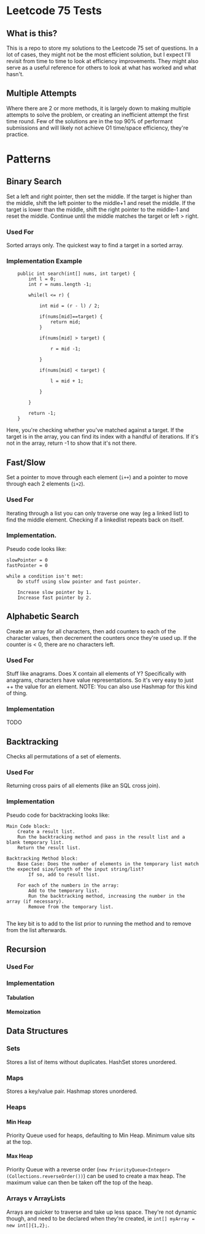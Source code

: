 # Leetcode 75 Tests

## What is this?

This is a repo to store my solutions to the Leetcode 75 set of questions. In a lot of cases, they might not be the most
efficient solution, but I expect I'll revisit from time to time to look at efficiency improvements. They might also serve
as a useful reference for others to look at what has worked and what hasn't.


## Multiple Attempts
Where there are 2 or more methods, it is largely down to making multiple attempts to solve the problem, or creating an
inefficient attempt the first time round. Few of the solutions are in the top 90% of performant submissions and will likely
not achieve O1 time/space efficiency, they're practice.


# Patterns

## Binary Search
Set a left and right pointer, then set the middle. If the target is higher than the middle, shift the left pointer to the middle+1
and reset the middle. If the target is lower than the middle, shift the right pointer to the middle-1 and reset the middle.
Continue until the middle matches the target or left > right.
### Used For
Sorted arrays only. The quickest way to find a target in a sorted array.
### Implementation Example
```
    public int search(int[] nums, int target) {
        int l = 0;
        int r = nums.length -1;

        while(l <= r) {

            int mid = (r - l) / 2;

            if(nums[mid]==target) {
                return mid;
            }

            if(nums[mid] > target) {

                r = mid -1;

            }

            if(nums[mid] < target) {

                l = mid + 1;

            }

        }

        return -1;
    }
```
Here, you're checking whether you've matched against a target. If the target is in the array, you can find its index with a handful
of iterations. If it's not in the array, return -1 to show that it's not there.

## Fast/Slow
Set a pointer to move through each element (`i++`) and a pointer to move through each 2 elements (`i+2`).
### Used For
Iterating through a list you can only traverse one way (eg a linked list) to find the middle element. Checking if a linkedlist
repeats back on itself.
### Implementation.
Pseudo code looks like:
```
slowPointer = 0
fastPointer = 0

while a condition isn't met:
    Do stuff using slow pointer and fast pointer.
    
    Increase slow pointer by 1.
    Increase fast pointer by 2.

```

## Alphabetic Search
Create an array for all characters, then add counters to each of the character values, then decrement the counters once they're
used up. If the counter is < 0, there are no characters left.
### Used For
Stuff like anagrams. Does X contain all elements of Y? Specifically with anagrams, characters have value representations.
So it's very easy to just ++ the value for an element. NOTE: You can also use Hashmap for this kind of thing.
### Implementation
TODO

## Backtracking
Checks all permutations of a set of elements.
### Used For
Returning cross pairs of all elements (like an SQL cross join).
### Implementation
Pseudo code for backtracking looks like:
```
Main Code block:
    Create a result list.
    Run the backtracking method and pass in the result list and a blank temporary list.
    Return the result list.

Backtracking Method block:
    Base Case: Does the number of elements in the temporary list match the expected size/length of the input string/list?
        If so, add to result list.
    
    For each of the numbers in the array:
        Add to the temporary list.
        Run the backtracking method, increasing the number in the array (if necessary).
        Remove from the temporary list.
        
```

The key bit is to add to the list prior to running the method and to remove from the list afterwards.

## Recursion

### Used For


### Implementation
#### Tabulation


#### Memoization

## Data Structures
### Sets
Stores a list of items without duplicates. HashSet stores unordered.

### Maps
Stores a key/value pair. Hashmap stores unordered.

### Heaps
#### Min Heap
Priority Queue used for heaps, defaulting to Min Heap. Minimum value sits at the top.

#### Max Heap
Priority Queue with a reverse order (`new PriorityQueue<Integer>(Collections.reverseOrder())`) can be used to create a max heap.
The maximum value can then be taken off the top of the heap.

### Arrays v ArrayLists
Arrays are quicker to traverse and take up less space. They're not dynamic though, and need to be declared when they're created,
ie `int[] myArray = new int[]{1,2};`.